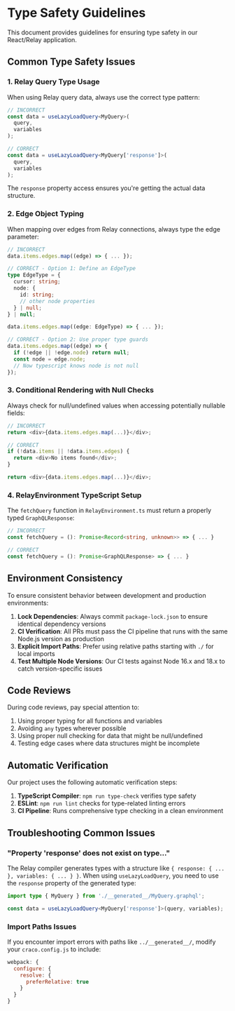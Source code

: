 # Type Safety Guidelines

This document provides guidelines for ensuring type safety in our React/Relay application.

## Common Type Safety Issues

### 1. Relay Query Type Usage

When using Relay query data, always use the correct type pattern:

```typescript
// INCORRECT
const data = useLazyLoadQuery<MyQuery>(
  query,
  variables
);

// CORRECT
const data = useLazyLoadQuery<MyQuery['response']>(
  query,
  variables
);
```

The `response` property access ensures you're getting the actual data structure.

### 2. Edge Object Typing

When mapping over edges from Relay connections, always type the edge parameter:

```typescript
// INCORRECT
data.items.edges.map((edge) => { ... });

// CORRECT - Option 1: Define an EdgeType
type EdgeType = {
  cursor: string;
  node: {
    id: string;
    // other node properties
  } | null;
} | null;

data.items.edges.map((edge: EdgeType) => { ... });

// CORRECT - Option 2: Use proper type guards
data.items.edges.map((edge) => {
  if (!edge || !edge.node) return null;
  const node = edge.node;
  // Now typescript knows node is not null
});
```

### 3. Conditional Rendering with Null Checks

Always check for null/undefined values when accessing potentially nullable fields:

```typescript
// INCORRECT
return <div>{data.items.edges.map(...)}</div>;

// CORRECT
if (!data.items || !data.items.edges) {
  return <div>No items found</div>;
}

return <div>{data.items.edges.map(...)}</div>;
```

### 4. RelayEnvironment TypeScript Setup

The `fetchQuery` function in `RelayEnvironment.ts` must return a properly typed `GraphQLResponse`:

```typescript
// INCORRECT
const fetchQuery = (): Promise<Record<string, unknown>> => { ... }

// CORRECT
const fetchQuery = (): Promise<GraphQLResponse> => { ... }
```

## Environment Consistency

To ensure consistent behavior between development and production environments:

1. **Lock Dependencies**: Always commit `package-lock.json` to ensure identical dependency versions
2. **CI Verification**: All PRs must pass the CI pipeline that runs with the same Node.js version as production
3. **Explicit Import Paths**: Prefer using relative paths starting with `./` for local imports
4. **Test Multiple Node Versions**: Our CI tests against Node 16.x and 18.x to catch version-specific issues

## Code Reviews

During code reviews, pay special attention to:

1. Using proper typing for all functions and variables
2. Avoiding `any` types wherever possible
3. Using proper null checking for data that might be null/undefined
4. Testing edge cases where data structures might be incomplete

## Automatic Verification

Our project uses the following automatic verification steps:

1. **TypeScript Compiler**: `npm run type-check` verifies type safety
2. **ESLint**: `npm run lint` checks for type-related linting errors
3. **CI Pipeline**: Runs comprehensive type checking in a clean environment

## Troubleshooting Common Issues

### "Property 'response' does not exist on type..."

The Relay compiler generates types with a structure like `{ response: { ... }, variables: { ... } }`. When using `useLazyLoadQuery`, you need to use the `response` property of the generated type:

```typescript
import type { MyQuery } from './__generated__/MyQuery.graphql';

const data = useLazyLoadQuery<MyQuery['response']>(query, variables);
```

### Import Paths Issues

If you encounter import errors with paths like `../__generated__/`, modify your `craco.config.js` to include:

```javascript
webpack: {
  configure: {
    resolve: {
      preferRelative: true
    }
  }
}
``` 